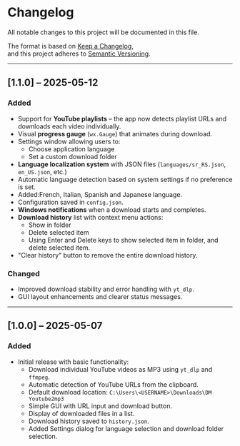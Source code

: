 # Changelog

All notable changes to this project will be documented in this file.

The format is based on [Keep a Changelog](https://keepachangelog.com/en/1.0.0/),  
and this project adheres to [Semantic Versioning](https://semver.org/spec/v2.0.0.html).

---

## [1.1.0] – 2025-05-12
### Added
- Support for **YouTube playlists** – the app now detects playlist URLs and downloads each video individually.
- Visual **progress gauge** (`wx.Gauge`) that animates during download.
- Settings window allowing users to:
  - Choose application language
  - Set a custom download folder
- **Language localization system** with JSON files (`languages/sr_RS.json`, `en_US.json`, etc.)
- Automatic language detection based on system settings if no preference is set.
- Added:French, Italian, Spanish and Japanese language.
- Configuration saved in `config.json`.
- **Windows notifications** when a download starts and completes.
- **Download history** list with context menu actions:
  - Show in folder
  - Delete selected item
  - Using Enter and Delete keys to show selected item in folder, and delete selected item.
- "Clear history" button to remove the entire download history.

### Changed
- Improved download stability and error handling with `yt_dlp`.
- GUI layout enhancements and clearer status messages.

---

## [1.0.0] – 2025-05-07
### Added
- Initial release with basic functionality:
  - Download individual YouTube videos as MP3 using `yt_dlp` and `ffmpeg`.
  - Automatic detection of YouTube URLs from the clipboard.
  - Default download location: `C:\Users\<USERNAME>\Downloads\DM Youtube2mp3`
  - Simple GUI with URL input and download button.
  - Display of downloaded files in a list.
  - Download history saved to `history.json`.
  - Added Settings dialog for language selection and download folder selection.


